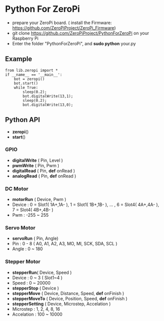 # Python For ZeroPi
* prepare your ZeroPi board. ( install the Firmware: https://github.com/ZeroPiProject/ZeroPi_Firmware)
* git clone https://github.com/ZeroPiProject/PythonForZeroPi on your Raspberry Pi
* Enter the folder "PythonForZeroPi", and **sudo python** your.py

## Example
```
from lib.zeropi import *
if __name__ == '__main__':
	bot = zeropi()
	bot.start()
	while True:
		sleep(0.2);
		bot.digitalWrite(13,1);
		sleep(0.2);
		bot.digitalWrite(13,0);
```
## Python API
* **zeropi**()
* **start**()

### GPIO
* **digitalWrite** ( Pin, Level ) 
* **pwmWrite** ( Pin, Pwm )  
* **digitalRead** ( Pin, **def** onRead )
* **analogRead** ( Pin, **def** onRead )
 
### DC Motor
* **motorRun** ( Device, Pwm ) 
 * Device : 0 = Slot1( 1A+,1A- ), 1 = Slot1( 1B+,1B- ), ... , 6 = Slot4( 4A+,4A- ), 7 = Slot4( 4B+,4B- )  
 * Pwm : -255 ~ 255

### Servo Motor
* **servoRun** ( Pin, Angle)
 * Pin : 0 - 8 ( A0, A1, A2, A3, MO, MI, SCK, SDA, SCL )
 * Angle : 0 ~ 180

### Stepper Motor
* **stepperRun**( Device, Speed )
 * Device : 0 ~ 3 ( Slot1~4 )
 * Speed : 0 ~ 20000
* **stepperStop** ( Device )
* **stepperMove** ( Device, Distance, Speed, **def** onFinish )
* **stepperMoveTo** ( Device, Position, Speed, **def** onFinish )
* **stepperSetting** ( Device, Microstep, Accelation )
 * Microstep : 1, 2, 4, 8, 16
 * Accelation : 100 ~ 10000
